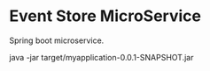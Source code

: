 # Event Store MicroService
Spring boot microservice.

java -jar target/myapplication-0.0.1-SNAPSHOT.jar